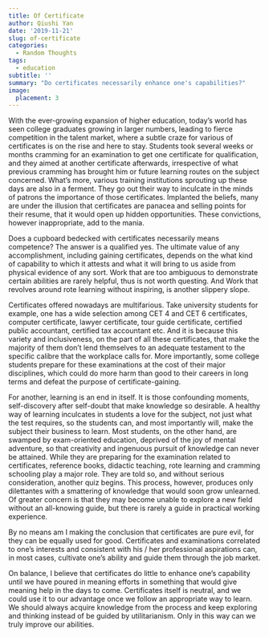 ```yaml
---
title: Of Certificate
author: Qiushi Yan
date: '2019-11-21'
slug: of-certificate
categories:
  - Random Thoughts
tags:
  - education
subtitle: ''
summary: "Do certificates necessarily enhance one's capabilities?"
image:
  placement: 3
---
```


With the ever-growing expansion of higher education, today’s world has seen college graduates growing in larger numbers, leading to fierce competition in the talent market, where a subtle craze for various of certificates is on the rise and here to stay. Students took several weeks or months cramming for an examination to get one certificate for qualification, and they aimed at another certificate afterwards, irrespective of what previous cramming has brought him or future learning routes on the subject concerned. What’s more, various training institutions sprouting up these days are also in a ferment. They go out their way to inculcate in the minds of patrons the importance of those certificates. Implanted the beliefs, many are under the illusion that certificates are panacea and selling points for their resume, that it would open up hidden opportunities. These convictions, however inappropriate, add to the mania.

Does a cupboard bedecked with certificates necessarily means competence? The answer is a qualified yes. The ultimate value of any accomplishment, including gaining certificates, depends on the what kind of capability to which it attests and what it will bring to us aside from physical evidence of any sort. Work that are too ambiguous to demonstrate certain abilities are rarely helpful, thus is not worth questing. And Work that revolves around rote learning without inspiring, is another slippery slope. 

Certificates offered nowadays are multifarious. Take university students for example, one has a wide selection among CET 4 and CET 6 certificates, computer certificate, lawyer certificate, tour guide certificate, certified public accountant, certified tax accountant etc. And it is because this variety and inclusiveness, on the part of all these certificates, that make the majority of them don’t lend themselves to an adequate testament to the specific calibre that the workplace calls for. More importantly, some college students prepare for these examinations at the cost of their major disciplines, which could do more harm than good to their careers in long terms and defeat the purpose of certificate-gaining. 

For another, learning is an end in itself. It is those confounding moments, self-discovery after self-doubt that make knowledge so desirable. A healthy way of learning inculcates in students a love for the subject, not just what the test requires, so the students can, and most importantly will, make the subject their business to learn. Most students, on the other hand, are swamped by exam-oriented education, deprived of the joy of mental adventure, so that creativity and ingenuous pursuit of knowledge can never be attained. While they are preparing for the examination related to certificates, reference books, didactic teaching, rote learning and cramming schooling play a major role. They are told so, and without serious consideration, another quiz begins. This process, however, produces only dilettantes with a smattering of knowledge that would soon grow unlearned. Of greater concern is that they may become unable to explore a new field without an all-knowing guide, but there is rarely a guide in practical working experience. 

By no means am I making the conclusion that certificates are pure evil, for they can be equally used for good. Certificates and examinations correlated to one’s interests and consistent with his / her professional aspirations can, in most cases, cultivate one’s ability and guide them through the job market. 

On balance, I believe that certificates do little to enhance one’s capability until we have poured in meaning efforts in something that would give meaning help in the days to come. Certificates itself is neutral, and we could use it to our advantage once we follow an appropriate way to learn. We should always acquire knowledge from the process and keep exploring and thinking instead of be guided by utilitarianism. Only in this way can we truly improve our abilities.

